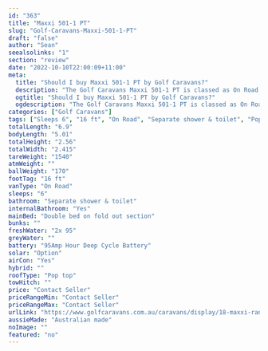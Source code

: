 ```yaml
---
id: "363"
title: "Maxxi 501-1 PT"
slug: "Golf-Caravans-Maxxi-501-1-PT"
draft: "false"
author: "Sean"
seealsolinks: "1"
section: "review"
date: "2022-10-10T22:00:09+11:00"
meta:
  title: "Should I buy Maxxi 501-1 PT by Golf Caravans?"
  description: "The Golf Caravans Maxxi 501-1 PT is classed as On Road, and sleeps 6 people. It is Australian made and comes in at 16 ft. It generally has Separate shower & toilet."
  ogtitle: "Should I buy Maxxi 501-1 PT by Golf Caravans?"
  ogdescription: "The Golf Caravans Maxxi 501-1 PT is classed as On Road, and sleeps 6 people. It is Australian made and comes in at 16 ft. It generally has Separate shower & toilet."
categories: ["Golf Caravans"]
tags: ["Sleeps 6", "16 ft", "On Road", "Separate shower & toilet", "Pop top", "Price Unknown"]
totalLength: "6.9"
bodyLength: "5.01"
totalHeight: "2.56"
totalWidth: "2.415"
tareWeight: "1540"
atmWeight: ""
ballWeight: "170"
footTag: "16 ft"
vanType: "On Road"
sleeps: "6"
bathroom: "Separate shower & toilet"
internalBathroom: "Yes"
mainBed: "Double bed on fold out section"
bunks: ""
freshWater: "2x 95"
greyWater: ""
battery: "95Amp Hour Deep Cycle Battery"
solar: "Option"
airCon: "Yes"
hybrid: ""
roofType: "Pop top"
towHitch: ""
price: "Contact Seller"
priceRangeMin: "Contact Seller"
priceRangeMax: "Contact Seller"
urlLink: "https://www.golfcaravans.com.au/caravans/display/18-maxxi-range-/"
aussieMade: "Australian made"
noImage: ""
featured: "no"
---
```


